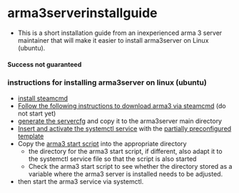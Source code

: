 # arma3serverinstallguide
- This is a short installation guide from an inexperienced arma 3 server maintainer that will make it easier to install arma3server on Linux (ubuntu).
#### Success not guaranteed

### instructions for installing arma3server on linux (ubuntu)
- [install steamcmd](https://developer.valvesoftware.com/wiki/SteamCMD#Manually)
- [Follow the following instructions to download arma3 via steamcmd](https://www-ionos-de.translate.goog/digitalguide/server/knowhow/arma-3-server-erstellen/?_x_tr_sl=de&_x_tr_tl=en&_x_tr_hl=de&_x_tr_pto=wapp) (do not start yet)
- [generate the servercfg](https://a3config.byjokese.com/) and copy it to the arma3server main directory
- [Insert and activate the systemctl service](https://www.digitalocean.com/community/tutorials/how-to-use-systemctl-to-manage-systemd-services-and-units) with the [partially preconfigured template](./files/arma3server.service)
- Copy the [arma3 start script](./files/arma3.sh) into the appropriate directory
  - the directory for the arma3 start script, if different, also adapt it to the systemctl service file so that the script is also started
  - Check the arma3 start script to see whether the directory stored as a variable where the arma3 server is installed needs to be adjusted.
- then start the arma3 service via systemctl.
